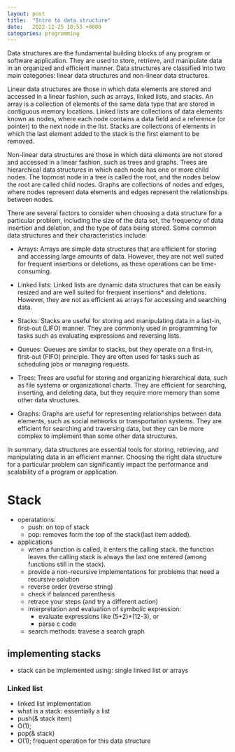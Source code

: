 ```yaml
---
layout: post
title:  "Intro to data structure"
date:   2022-12-25 10:55 +0800
categories: programming
---
```


Data structures are the fundamental building blocks of any program or software application. They are used to store, retrieve, and manipulate data in an organized and efficient manner. Data structures are classified into two main categories: linear data structures and non-linear data structures.

Linear data structures are those in which data elements are stored and accessed in a linear fashion, such as arrays, linked lists, and stacks. An array is a collection of elements of the same data type that are stored in contiguous memory locations. Linked lists are collections of data elements known as nodes, where each node contains a data field and a reference (or pointer) to the next node in the list. Stacks are collections of elements in which the last element added to the stack is the first element to be removed.

Non-linear data structures are those in which data elements are not stored and accessed in a linear fashion, such as trees and graphs. Trees are hierarchical data structures in which each node has one or more child nodes. The topmost node in a tree is called the root, and the nodes below the root are called child nodes. Graphs are collections of nodes and edges, where nodes represent data elements and edges represent the relationships between nodes.

There are several factors to consider when choosing a data structure for a particular problem, including the size of the data set, the frequency of data insertion and deletion, and the type of data being stored. Some common data structures and their characteristics include:

* Arrays: Arrays are simple data structures that are efficient for storing and accessing large amounts of data. However, they are not well suited for frequent insertions or deletions, as these operations can be time-consuming.

* Linked lists: Linked lists are dynamic data structures that can be easily resized and are well suited for frequent insertions*  and deletions. However, they are not as efficient as arrays for accessing and searching data.

* Stacks: Stacks are useful for storing and manipulating data in a last-in, first-out (LIFO) manner. They are commonly used in programming for tasks such as evaluating expressions and reversing lists.

* Queues: Queues are similar to stacks, but they operate on a first-in, first-out (FIFO) principle. They are often used for tasks such as scheduling jobs or managing requests.

* Trees: Trees are useful for storing and organizing hierarchical data, such as file systems or organizational charts. They are efficient for searching, inserting, and deleting data, but they require more memory than some other data structures.

* Graphs: Graphs are useful for representing relationships between data elements, such as social networks or transportation systems. They are efficient for searching and traversing data, but they can be more complex to implement than some other data structures.

In summary, data structures are essential tools for storing, retrieving, and manipulating data in an efficient manner. Choosing the right data structure for a particular problem can significantly impact the performance and scalability of a program or application.


# Stack 

- operatations: 
	- push: on top of stack 
	- pop: removes form the top of the stack(last item added).
- applications
	- when a function is called, it enters the calling stack. the function leaves the calling stack is always the last one entered (among functions still in the stack). 
	- provide a non-recursive implementations for problems that need a recursive solution 
	- reverse order (reverse string)
	- check if balanced parenthesis
	- retrace your steps (and try a different action)
	- interpretation and evaluation of symbolic expression: 
		- evaluate expressions like (5+2)*(12-3), or 
		- parse c code
	- search methods: travese a search graph

## implementing stacks
- stack can be implemented using: single linked list or arrays


### Linked list 
- linked list implementation 
- what is a stack: essentially a list 
- push(& stack item)
- O(1); 
- pop(& stack)
- O(1); frequent operation for this data structure

